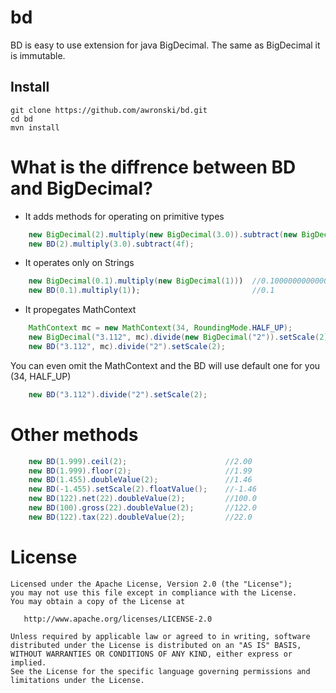 # bd
BD is easy to use extension for java BigDecimal. The same as BigDecimal it is immutable.

## Install
```
git clone https://github.com/awronski/bd.git
cd bd
mvn install
```

# What is the diffrence between BD and BigDecimal?

- It adds methods for operating on primitive types
```java
    new BigDecimal(2).multiply(new BigDecimal(3.0)).subtract(new BigDecimal(4f));
    new BD(2).multiply(3.0).subtract(4f);
```

- It operates only on Strings
```java
    new BigDecimal(0.1).multiply(new BigDecimal(1)))  //0.1000000000000000055511151231..
    new BD(0.1).multiply(1));                         //0.1
```

- It propegates MathContext
```java
    MathContext mc = new MathContext(34, RoundingMode.HALF_UP);
    new BigDecimal("3.112", mc).divide(new BigDecimal("2")).setScale(2); //ArithmeticException
    new BD("3.112", mc).divide("2").setScale(2);                         //1.56
```

You can even omit the MathContext and the BD will use default one for you (34, HALF_UP)
```java
    new BD("3.112").divide("2").setScale(2);                            //1.56
```

# Other methods
```java
    new BD(1.999).ceil(2);                      //2.00
    new BD(1.999).floor(2);                     //1.99
    new BD(1.455).doubleValue(2);               //1.46
    new BD(-1.455).setScale(2).floatValue();    //-1.46
    new BD(122).net(22).doubleValue(2);         //100.0
    new BD(100).gross(22).doubleValue(2);       //122.0
    new BD(122).tax(22).doubleValue(2);         //22.0
```

License
=======

    Licensed under the Apache License, Version 2.0 (the "License");
    you may not use this file except in compliance with the License.
    You may obtain a copy of the License at

       http://www.apache.org/licenses/LICENSE-2.0

    Unless required by applicable law or agreed to in writing, software
    distributed under the License is distributed on an "AS IS" BASIS,
    WITHOUT WARRANTIES OR CONDITIONS OF ANY KIND, either express or implied.
    See the License for the specific language governing permissions and
    limitations under the License.